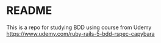 # README

This is a repo for studying BDD using course from Udemy
https://www.udemy.com/ruby-rails-5-bdd-rspec-capybara
